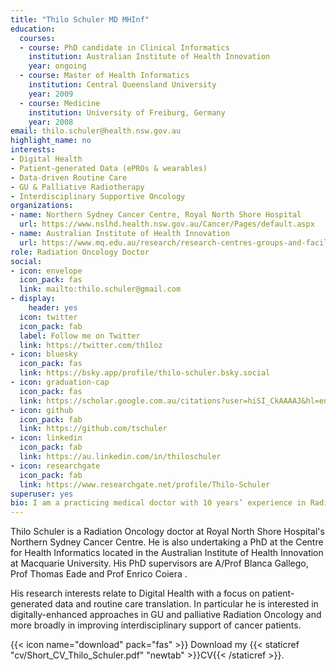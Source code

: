 ```yaml
---
title: "Thilo Schuler MD MHInf"
education:
  courses:
  - course: PhD candidate in Clinical Informatics
    institution: Australian Institute of Health Innovation
    year: ongoing
  - course: Master of Health Informatics
    institution: Central Queensland University
    year: 2009
  - course: Medicine
    institution: University of Freiburg, Germany
    year: 2008
email: thilo.schuler@health.nsw.gov.au
highlight_name: no
interests:
- Digital Health
- Patient-generated Data (ePROs & wearables)
- Data-driven Routine Care
- GU & Palliative Radiotherapy
- Interdisciplinary Supportive Oncology
organizations:
- name: Northern Sydney Cancer Centre, Royal North Shore Hospital
  url: https://www.nslhd.health.nsw.gov.au/Cancer/Pages/default.aspx
- name: Australian Institute of Health Innovation
  url: https://www.mq.edu.au/research/research-centres-groups-and-facilities/healthy-people/centres/australian-institute-of-health-innovation/aihi-research-centres/health-informatics
role: Radiation Oncology Doctor
social:
- icon: envelope
  icon_pack: fas
  link: mailto:thilo.schuler@gmail.com
- display:
    header: yes
  icon: twitter
  icon_pack: fab
  label: Follow me on Twitter
  link: https://twitter.com/th1loz
- icon: bluesky
  icon_pack: fas
  link: https://bsky.app/profile/thilo-schuler.bsky.social
- icon: graduation-cap
  icon_pack: fas
  link: https://scholar.google.com.au/citations?user=hiSI_CkAAAAJ&hl=en
- icon: github
  icon_pack: fab
  link: https://github.com/tschuler
- icon: linkedin
  icon_pack: fab
  link: https://au.linkedin.com/in/thiloschuler
- icon: researchgate
  icon_pack: fab
  link: https://www.researchgate.net/profile/Thilo-Schuler
superuser: yes
bio: I am a practicing medical doctor with 10 years’ experience in Radiation Oncology and long track record of successful implementation of digital health projects to drive innovation in clinical research and practice. My passion to improve cancer care with digital health has led me to pursue a PhD. It focuses on the translation of patient-generated health data in routine oncology care to optimally support cancer patients and their families.
---
```


Thilo Schuler is a Radiation Oncology doctor at Royal North Shore Hospital's Northern Sydney Cancer Centre. He is also undertaking a PhD at the Centre for Health Informatics located in the Australian Institute of Health Innovation at Macquarie University. His PhD supervisors are A/Prof Blanca Gallego, Prof Thomas Eade and Prof Enrico Coiera .

His research interests relate to Digital Health with a focus on patient-generated data and routine care translation. In particular he is  interested in digitally-enhanced approaches in GU and palliative Radiation Oncology and more broadly in improving interdisciplinary support of cancer patients.

{{< icon name="download" pack="fas" >}} Download my {{< staticref "cv/Short_CV_Thilo_Schuler.pdf" "newtab" >}}CV{{< /staticref >}}.
